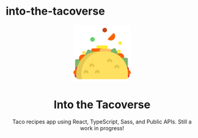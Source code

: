 # into-the-tacoverse
 
<p align='center'>
    <img alt='taco' src='https://github.com/DevMo-13/into-the-tacoverse/blob/main/taco.png' width='150' />
</p>

<h1 align='center'>
  	Into the Tacoverse
</h1>

<p align='center'>Taco recipes app using React, TypeScript, Sass, and Public APIs. Still a work in progress!</p>
